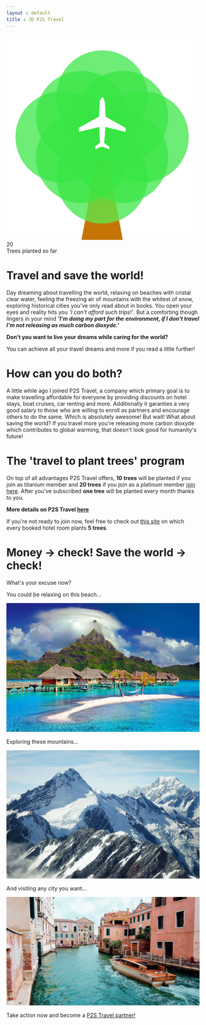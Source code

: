 ```yaml
---
layout : default
title : JD P2S Travel
---
```


<img class="d-block w-100 img-fluid" src="/assets/icons/Logo01.png" alt="eco plane ticket">

<div class="number">20</div> 

<div class="number-desc">Trees planted so far</div>


# Travel and save the world!

Day dreaming about travelling the world, relaxing on beaches with cristal clear water, feeling the freezing air of mountains with the whitest of snow, exploring historical cities you've only read about in books. You open your eyes and reality hits you *'I can't afford such trips!'*. But a comforting though lingers in your mind **_'I'm doing my part for the environment, if I don't travel I'm not releasing as much carbon dioxyde.'_**

**Don't you want to live your dreams while caring for the world?**

You can achieve all your travel dreams and more if you read a little further!

# How can you do both?

A little while ago I joined P2S Travel, a company which primary goal is to make travelling affordable for everyone by providing discounts on hotel stays, boat cruises, car renting and more. Additionally it garanties a very good salary to those who are willing to enroll as partners and encourage others to do the same. Which is absolutely awesome! But wait! What about saving the world? If you travel more you're releasing more carbon dioxyde which contributes to global warming, that doesn't look good for humanity's future!

# The 'travel to plant trees' program

On top of all advantages P2S Travel offers, **10 trees** will be planted if you join as titanium member and **20 trees** if you join as a platinum member [join here](https://p2stravel.com/join/jdtravelp2s/). After you've subscribed **one tree** will be planted every month thanks to you. 

**More details on P2S Travel [here](https://jdtravelp2s.github.io/2020/01/08/p2s-travel)**
 
If you're not ready to join now, feel free to check out [this site](https://thehotelsite.com/jdtravelp2s) on which every booked hotel room plants **5 trees**.

# Money -> check! Save the world -> check!

What's your excuse now?

You could be relaxing on this beach...

<img class="d-block w-100 img-fluid" src="/assets/cottages-beach-r.jpg" alt="beach holidays">

Exploring these mountains...

<img class="d-block w-100 img-fluid" src="/assets/mountains-r.jpg" alt="snowy mountains">

And visiting any city you want...

<img class="d-block w-100 img-fluid" src="/assets/orange-powerboat-r.jpg" alt="Venice trip">

Take action now and become a [P2S Travel partner!](https://p2stravel.com/join/jdtravelp2s)

